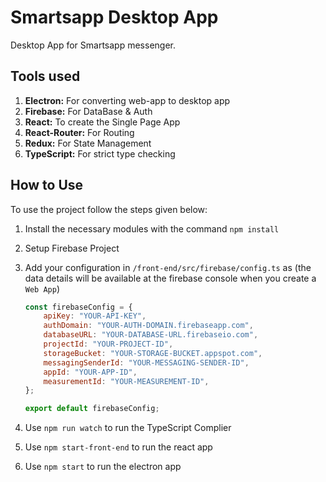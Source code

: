 # Smartsapp Desktop App

Desktop App for Smartsapp messenger.

## Tools used

1. **Electron:** For converting web-app to desktop app
2. **Firebase:** For DataBase & Auth
3. **React:** To create the Single Page App
4. **React-Router:** For Routing
5. **Redux:** For State Management
6. **TypeScript:** For strict type checking

## How to Use

To use the project follow the steps given below:

1. Install the necessary modules with the command `npm install`
2. Setup Firebase Project
3. Add your configuration in `/front-end/src/firebase/config.ts` as (the data details will be available at the firebase console when you create a `Web App`)

    ```javascript
    const firebaseConfig = {
    	apiKey: "YOUR-API-KEY",
    	authDomain: "YOUR-AUTH-DOMAIN.firebaseapp.com",
    	databaseURL: "YOUR-DATABASE-URL.firebaseio.com",
    	projectId: "YOUR-PROJECT-ID",
    	storageBucket: "YOUR-STORAGE-BUCKET.appspot.com",
    	messagingSenderId: "YOUR-MESSAGING-SENDER-ID",
    	appId: "YOUR-APP-ID",
    	measurementId: "YOUR-MEASUREMENT-ID",
    };

    export default firebaseConfig;
    ```

4. Use `npm run watch` to run the TypeScript Complier
5. Use `npm start-front-end` to run the react app
6. Use `npm start` to run the electron app
